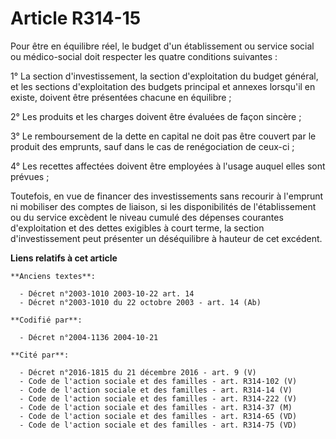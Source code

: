 # Article R314-15

Pour être en équilibre réel, le budget d'un établissement ou service social ou médico-social doit respecter les quatre
conditions suivantes :

1° La section d'investissement, la section d'exploitation du budget général, et les sections d'exploitation des budgets
principal et annexes lorsqu'il en existe, doivent être présentées chacune en équilibre ;

2° Les produits et les charges doivent être évaluées de façon sincère ;

3° Le remboursement de la dette en capital ne doit pas être couvert par le produit des emprunts, sauf dans le cas de
renégociation de ceux-ci ;

4° Les recettes affectées doivent être employées à l'usage auquel elles sont prévues ;

Toutefois, en vue de financer des investissements sans recourir à l'emprunt ni mobiliser des comptes de liaison, si les
disponibilités de l'établissement ou du service excèdent le niveau cumulé des dépenses courantes d'exploitation et des dettes
exigibles à court terme, la section d'investissement peut présenter un déséquilibre à hauteur de cet excédent.

**Liens relatifs à cet article**

	**Anciens textes**:

	  - Décret n°2003-1010 2003-10-22 art. 14
	  - Décret n°2003-1010 du 22 octobre 2003 - art. 14 (Ab)

	**Codifié par**:

	  - Décret n°2004-1136 2004-10-21

	**Cité par**:

	  - Décret n°2016-1815 du 21 décembre 2016 - art. 9 (V)
	  - Code de l'action sociale et des familles - art. R314-102 (V)
	  - Code de l'action sociale et des familles - art. R314-14 (V)
	  - Code de l'action sociale et des familles - art. R314-222 (V)
	  - Code de l'action sociale et des familles - art. R314-37 (M)
	  - Code de l'action sociale et des familles - art. R314-65 (VD)
	  - Code de l'action sociale et des familles - art. R314-75 (VD)
